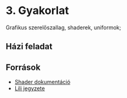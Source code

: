 # 3. Gyakorlat

Grafikus szerelőszallag, shaderek, uniformok;

## Házi feladat

## Források
- [Shader dokumentáció](https://docs.google.com/document/d/1ma7Ham4XhB-ej2PRX_WzQLbx1XLUmZGIzvPCLqNOngk/edit)
- [Lili jegyzete](TBA)